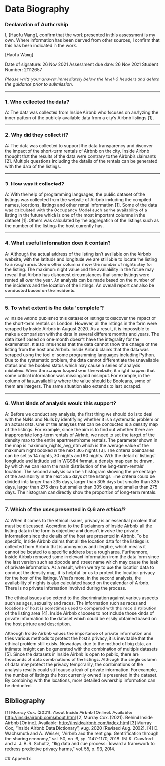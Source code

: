 # Data Biography

### Declaration of Authorship

I, [Haofu Wang], confirm that the work presented in this assessment is my own. Where information has been derived from other sources, I confirm that this has been indicated in the work.

[Haofu Wang]

Date of signature: 26 Nov 2021
Assessment due date: 26 Nov 2021
Student Number: 21112657

_Please write your answer immediately below the level-3 headers and delete the guidance prior to submission._

---

### 1. Who collected the data?

A: The data was collected from Inside Airbnb who focuses on analyzing the inner pattern of the publicly available data from a city’s Airbnb listings [1].

---

### 2. Why did they collect it?

A: The data was collected to support the data transparency and discover the impact of the short-term rentals of Airbnb on the city. Inside Airbnb thought that the results of the data were contrary to the Airbnb’s claimants [2]. Multiple questions including the details of the rentals can be generated with the data of the listings. 

---

### 3. How was it collected?

A: With the help of programming languages, the public dataset of the listings was collected from the website of Airbnb including the compiled names, locations, listings and other rental information [1]. Some of the data was calculated with the Occupancy Model such as the availability of a listing in the future which is one of the most important columns in the dataset [1]. Others was calculated by the aggregation of the listings such as the number of the listings the host currently has.

---

### 4. What useful information does it contain?

A: Although the actual address of the listing isn’t available on the Airbnb website, with the latitude and longitude we are still able to locate the listing to a rough area. Some other columns show the number of nights stay for the listing. The maximum night value and the availability in the future may reveal that Airbnb has dishonest circumstances that some listings were rented all over the year. An analysis can be made based on the number of the incidents and the location of the listings. An overall report can also be conducted based on the incidents. 

---

### 5. To what extent is the data 'complete'?

A: Inside Airbnb published this dataset of listings to discover the impact of the short-term rentals on London. However, all the listings in the form were scraped by Inside Airbnb in August 2020. As a result, it is impossible to make a comparison with the data in several different months and years. The data itself based on one-month doesn’t have the integrality for the examination. It also influences that the data cannot show the change of the listing from the host and Airbnb. Inside Airbnb claims that the data was scraped using the tool of some programming languages including Python. Due to the systematic problem, the data cannot differentiate the unavailable status and the booked status which may cause a series of analysis mistakes. When the scraper looped over the website, it might happen that some critical information was missing and misinput. For example, in the column of has_availability where the value should be Booleans, some of them are integers. The same situation also extends to last_scraped.

---

### 6. What kinds of analysis would this support?

A: Before we conduct any analysis, the first thing we should do is to deal with the NaNs and Nulls by identifying whether it is a systematic problem or an actual data. One of the analyses that can be conducted is a density map of the listings. For example, since the aim is to find out whether there are inappropriate long-term rentals of Airbnb, we need to set the target of the density map to the entire apartment/home rentals. The parameter shown in the map is maximum_nights_avg_ntm which is the average value of the maximum night booked in the next 365 nights [3]. The criteria boundaries can be set as 14 nights, 30 nights and 90 nights. With the detail of listings’ longitude and latitude set in WGS84 format, a density map can be drawn, by which we can learn the main distribution of the long-term-rentals’ location. The second analysis can be a histogram showing the percentage of the availability in the next 365 days of the listings. The criteria could be divided into larger than 335 days, larger than 305 days but smaller than 335 days, larger than 275 days but smaller than 305 days, and smaller than 275 days. The histogram can directly show the proportion of long-term rentals. 

---

### 7. Which of the uses presented in Q.6 are _ethical_?

A: When it comes to the ethical issues, privacy is an essential problem that must be discussed. According to the Disclaimers of Inside Airbnb, all the listing data in the form is objective and doesn’t involve the private information since the details of the host are presented in Airbnb. To be specific, Inside Airbnb claims that all the location data for the listings is collected from Airbnb that is anonymous and illegible, which means it cannot be located to a specific address but a rough area. Furthermore, Inside Airbnb removed some irrelevant information from the data form since the last version such as zipcode and street name which may cause the leak of private information. As a result, when we try to use the location data to conduct the density map, it is helpful for us to protect the location privacy for the host of the listings. What’s more, in the second analysis, the availability of nights is also calculated based on the calendar of Airbnb. There is no private information involved during the process. 

The ethical issues also extend to the discrimination against various aspects such as ages, sexuality and races. The information such as races and locations of host is sometimes used to compared with the race distribution of the listing area [4]. Inside Airbnb chooses to not include those kinds of private information to the dataset which could be easily obtained based on the host picture and description. 

Although Inside Airbnb values the importance of private information and tries various methods to protect the host’s privacy, it is inevitable that the ethical problem still exists. 
Nowadays, due to the method of big data, an intimate insight can be generated with the combination of multiple datasets [5]. Since the datasets in Inside Airbnb is open to public, there are thousands of data combinations of the listings. Although the single column of data may protect the privacy temporarily, the combinations of the analysis results could still cause a leak of private information. For example, the number of listings the host currently owned is presented in the dataset. By combining with the locations, more detailed ownership information can be deducted.


## Bibliography

[1] Murray Cox. (2021). About Inside Airbnb [Online]. Available: http://insideairbnb.com/about.html
[2] Murray Cox. (2021). Behind Inside Airbnb [Online]. Available: http://insideairbnb.com/index.html
[3] Murray Cox, “Inside Airbnb Data Dictionary”, Aug. 2020 [Revised Aug. 2002].
[4] D. Wachsmuth and A. Weisler, "Airbnb and the rent gap: Gentrification through the sharing economy," vol. 50, no. 6, pp. 1147-1170, 2018.
[5] K. Crawford and J. J. B. R. Schultz, "Big data and due process: Toward a framework to redress predictive privacy harms," vol. 55, p. 93, 2014.

## Appendix 


